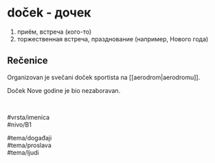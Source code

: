 # doček - дочек

1. приём, встреча (кого-то)  
2. торжественная встреча, празднование (например, Нового года)

## Rečenice

Organizovan je svečani doček sportista na [[aerodrom|aerodromu]].

Doček Nove godine je bio nezaboravan.

<br>

#vrsta/imenica  
#nivo/B1  

#tema/događaji  
#tema/proslava  
#tema/ljudi  
